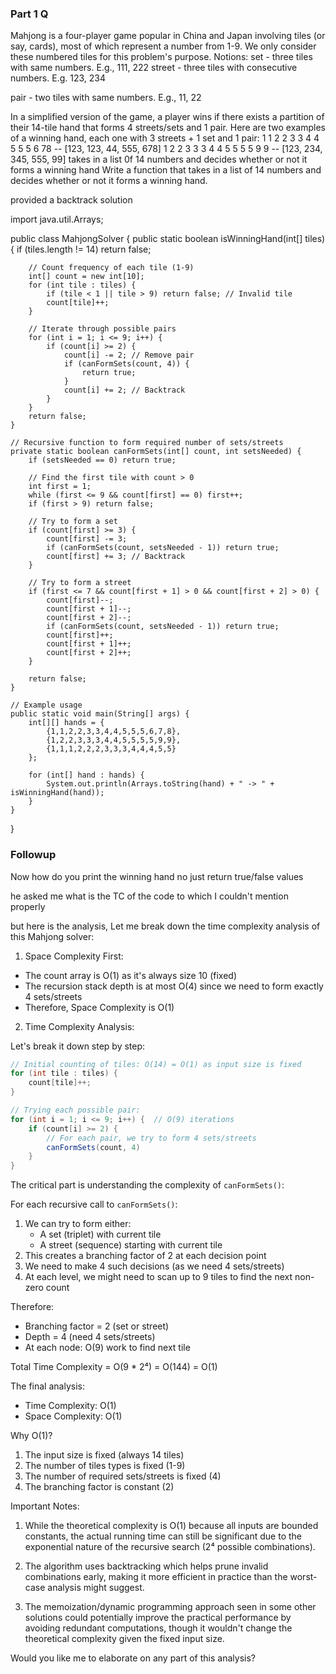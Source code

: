 ### Part 1 Q
Mahjong is a four-player game popular in China and Japan involving tiles (or say, cards), most of which represent a number from 1-9.
We only consider these numbered tiles for this problem's purpose.
Notions:
set - three tiles with same numbers. E.g., 111, 222
street - three tiles with consecutive numbers. E.g. 123, 234

pair - two tiles with same numbers. E.g., 11, 22

In a simplified version of the game, a player wins if there exists a partition of their 14-tile hand that forms 4 streets/sets and 1 pair.
Here are two examples of a winning hand, each one with 3 streets + 1 set and 1 pair:
1 1 2 2 3 3 4 4 5 5 5 6 78 -- [123, 123, 44, 555, 678]
1 2 2 3 3 3 4 4 5 5 5 5 9 9 -- [123, 234, 345, 555, 99]
takes in a list 0f 14 numbers and decides whether or not it forms a winning hand
Write a function that takes in a list of 14 numbers and decides whether or not it forms a winning hand.


provided a backtrack solution

import java.util.Arrays;

public class MahjongSolver {
    public static boolean isWinningHand(int[] tiles) {
        if (tiles.length != 14) return false;
        
        // Count frequency of each tile (1-9)
        int[] count = new int[10];
        for (int tile : tiles) {
            if (tile < 1 || tile > 9) return false; // Invalid tile
            count[tile]++;
        }
        
        // Iterate through possible pairs
        for (int i = 1; i <= 9; i++) {
            if (count[i] >= 2) {
                count[i] -= 2; // Remove pair
                if (canFormSets(count, 4)) {
                    return true;
                }
                count[i] += 2; // Backtrack
            }
        }
        return false;
    }
    
    // Recursive function to form required number of sets/streets
    private static boolean canFormSets(int[] count, int setsNeeded) {
        if (setsNeeded == 0) return true;
        
        // Find the first tile with count > 0
        int first = 1;
        while (first <= 9 && count[first] == 0) first++;
        if (first > 9) return false;
        
        // Try to form a set
        if (count[first] >= 3) {
            count[first] -= 3;
            if (canFormSets(count, setsNeeded - 1)) return true;
            count[first] += 3; // Backtrack
        }
        
        // Try to form a street
        if (first <= 7 && count[first + 1] > 0 && count[first + 2] > 0) {
            count[first]--;
            count[first + 1]--;
            count[first + 2]--;
            if (canFormSets(count, setsNeeded - 1)) return true;
            count[first]++;
            count[first + 1]++;
            count[first + 2]++;
        }
        
        return false;
    }
    
    // Example usage
    public static void main(String[] args) {
        int[][] hands = {
            {1,1,2,2,3,3,4,4,5,5,5,6,7,8},
            {1,2,2,3,3,3,4,4,5,5,5,5,9,9},
            {1,1,1,2,2,2,3,3,3,4,4,4,5,5}
        };
        
        for (int[] hand : hands) {
            System.out.println(Arrays.toString(hand) + " -> " + isWinningHand(hand));
        }
    }
}

### Followup
Now how do you print the winning hand no just return true/false values



he asked me what is the TC of the code to which I couldn't mention properly

but here is the analysis,
Let me break down the time complexity analysis of this Mahjong solver:

1) Space Complexity First:
- The count array is O(1) as it's always size 10 (fixed)
- The recursion stack depth is at most O(4) since we need to form exactly 4 sets/streets
- Therefore, Space Complexity is O(1)

2) Time Complexity Analysis:

Let's break it down step by step:

```java
// Initial counting of tiles: O(14) = O(1) as input size is fixed
for (int tile : tiles) {
    count[tile]++;
}

// Trying each possible pair:
for (int i = 1; i <= 9; i++) {  // O(9) iterations
    if (count[i] >= 2) {
        // For each pair, we try to form 4 sets/streets
        canFormSets(count, 4)
    }
}
```

The critical part is understanding the complexity of `canFormSets()`:

For each recursive call to `canFormSets()`:
1. We can try to form either:
   - A set (triplet) with current tile
   - A street (sequence) starting with current tile
2. This creates a branching factor of 2 at each decision point
3. We need to make 4 such decisions (as we need 4 sets/streets)
4. At each level, we might need to scan up to 9 tiles to find the next non-zero count

Therefore:
- Branching factor = 2 (set or street)
- Depth = 4 (need 4 sets/streets)
- At each node: O(9) work to find next tile

Total Time Complexity = O(9 * 2⁴) = O(144) = O(1)

The final analysis:
- Time Complexity: O(1)
- Space Complexity: O(1)

Why O(1)?
1. The input size is fixed (always 14 tiles)
2. The number of tiles types is fixed (1-9)
3. The number of required sets/streets is fixed (4)
4. The branching factor is constant (2)

Important Notes:
1. While the theoretical complexity is O(1) because all inputs are bounded constants, the actual running time can still be significant due to the exponential nature of the recursive search (2⁴ possible combinations).

2. The algorithm uses backtracking which helps prune invalid combinations early, making it more efficient in practice than the worst-case analysis might suggest.

3. The memoization/dynamic programming approach seen in some other solutions could potentially improve the practical performance by avoiding redundant computations, though it wouldn't change the theoretical complexity given the fixed input size.

Would you like me to elaborate on any part of this analysis?